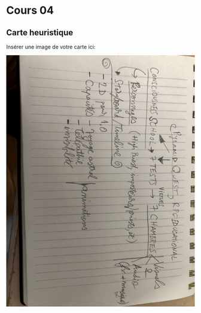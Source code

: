 # Cours 04
## Carte heuristique

Insérer une image de votre carte ici: 


![Carte](images/pyramid_quest.jpg)

